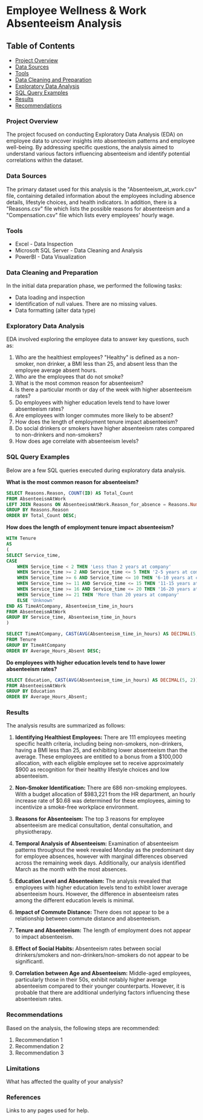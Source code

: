 # Employee Wellness & Work Absenteeism Analysis

## Table of Contents

- [Project Overview](#project-overview)
- [Data Sources](#data-sources)
- [Tools](#tools)
- [Data Cleaning and Preparation](#data-cleaning-and-preparation)
- [Exploratory Data Analysis](#exploratory-data-analysis)
- [SQL Query Examples](#sql-query-examples)
- [Results](#results)
- [Recommendations](#recommendations)

### Project Overview
The project focused on conducting Exploratory Data Analysis (EDA) on employee data to uncover insights into absenteeism patterns and employee well-being. By addressing specific questions, the analysis aimed to understand various factors influencing absenteeism and identify potential correlations within the dataset.

### Data Sources
The primary dataset used for this analysis is the "Absenteeism_at_work.csv" file, containing detailed information about the employees including absence details, lifestyle choices, and health indicators. In addition, there is a "Reasons.csv" file which lists the possible reasons for absenteeism and a "Compensation.csv" file which lists every employees' hourly wage. 

### Tools

- Excel - Data Inspection
- Microsoft SQL Server - Data Cleaning and Analysis
- PowerBI - Data Visualization

### Data Cleaning and Preparation

In the initial data preparation phase, we performed the following tasks:
- Data loading and inspection
- Identification of null values. There are no missing values.
- Data formatting (alter data type)

### Exploratory Data Analysis

EDA involved exploring the employee data to answer key questions, such as:
1. Who are the healthiest employees? "Healthy" is defined as a non-smoker, non drinker, a BMI less than 25, and absent less than the employee average absent hours.
2. Who are the employees that do not smoke?
3. What is the most common reason for absenteeism?
4. Is there a particular month or day of the week with higher absenteeism rates?
5. Do employees with higher education levels tend to have lower absenteeism rates?
6. Are employees with longer commutes more likely to be absent?
7. How does the length of employment tenure impact absenteeism?
8. Do social drinkers or smokers have higher absenteeism rates compared to non-drinkers and non-smokers?
9. How does age correlate with absenteeism levels?

### SQL Query Examples

Below are a few SQL queries executed during exploratory data analysis.

**What is the most common reason for absenteeism?**

```sql
SELECT Reasons.Reason, COUNT(ID) AS Total_Count
FROM AbsenteeismAtWork
LEFT JOIN Reasons ON AbsenteeismAtWork.Reason_for_absence = Reasons.Number
GROUP BY Reasons.Reason
ORDER BY Total_Count DESC;
```

**How does the length of employment tenure impact absenteeism?**

```sql
WITH Tenure 
AS 
(
SELECT Service_time,
CASE
    WHEN Service_time < 2 THEN 'Less than 2 years at company'
    WHEN Service_time >= 2 AND Service_time <= 5 THEN '2-5 years at company'
    WHEN Service_time >= 6 AND Service_time <= 10 THEN '6-10 years at company'
    WHEN Service_time >= 11 AND Service_time <= 15 THEN '11-15 years at company'
    WHEN Service_time >= 16 AND Service_time <= 20 THEN '16-20 years at company'
    WHEN Service_time >= 21 THEN 'More than 20 years at company'
    ELSE 'Unknown'
END AS TimeAtCompany, Absenteeism_time_in_hours
FROM AbsenteeismAtWork
GROUP BY Service_time, Absenteeism_time_in_hours
)

SELECT TimeAtCompany, CAST(AVG(Absenteeism_time_in_hours) AS DECIMAL(5, 2)) AS Average_Hours_Absent
FROM Tenure
GROUP BY TimeAtCompany
ORDER BY Average_Hours_Absent DESC;
```

**Do employees with higher education levels tend to have lower absenteeism rates?**

```sql
SELECT Education, CAST(AVG(Absenteeism_time_in_hours) AS DECIMAL(5, 2)) AS Average_Hours_Absent
FROM AbsenteeismAtWork
GROUP BY Education
ORDER BY Average_Hours_Absent;
```

### Results

The analysis results are summarized as follows:
1. **Identifying Healthiest Employees:** There are 111 employees meeting specific health criteria, including being non-smokers, non-drinkers, having a BMI less than 25, and exhibiting lower absenteeism than the average. These employees are entitled to a bonus from a $100,000 allocation, with each eligible employee set to receive approximately $900 as recognition for their healthy lifestyle choices and low absenteeism.

2.  **Non-Smoker Identification:** There are 686 non-smoking employees. With a budget allocation of $983,221 from the HR department, an hourly increase rate of $0.68 was determined for these employees, aiming to incentivize a smoke-free workplace environment.
   
3. **Reasons for Absenteeism:** The top 3 reasons for employee absenteeism are medical consultation, dental consultation, and physiotherapy.
   
4. **Temporal Analysis of Absenteeism:** Examination of absenteeism patterns throughout the week revealed Monday as the predominant day for employee absences, however with marginal differences observed across the remaining week days. Additionally, our analysis identified March as the month with the most absences.

5. **Education Level and Absenteeism:** The analysis revealed that employees with higher education levels tend to exhibit lower average absenteeism hours. However, the difference in absenteeism rates among the different education levels is minimal.

6. **Impact of Commute Distance:** There does not appear to be a relationship between commute distance and absenteeism.

7. **Tenure and Absenteeism:** The length of employment does not appear to impact absenteeism.

8. **Effect of Social Habits:** Absenteeism rates between social drinkers/smokers and non-drinkers/non-smokers do not appear to be significantl.

9. **Correlation between Age and Absenteeism:** Middle-aged employees, particularly those in their 50s, exhibit notably higher average absenteeism compared to their younger counterparts. However, it is probable that there are additional underlying factors influencing these absenteeism rates.
   
### Recommendations

Based on the analysis, the following steps are recommended:
1. Recommendation 1
2. Recommendation 2
3. Recommendation 3

### Limitations
What has affected the quality of your analysis?

### References

Links to any pages used for help. 


